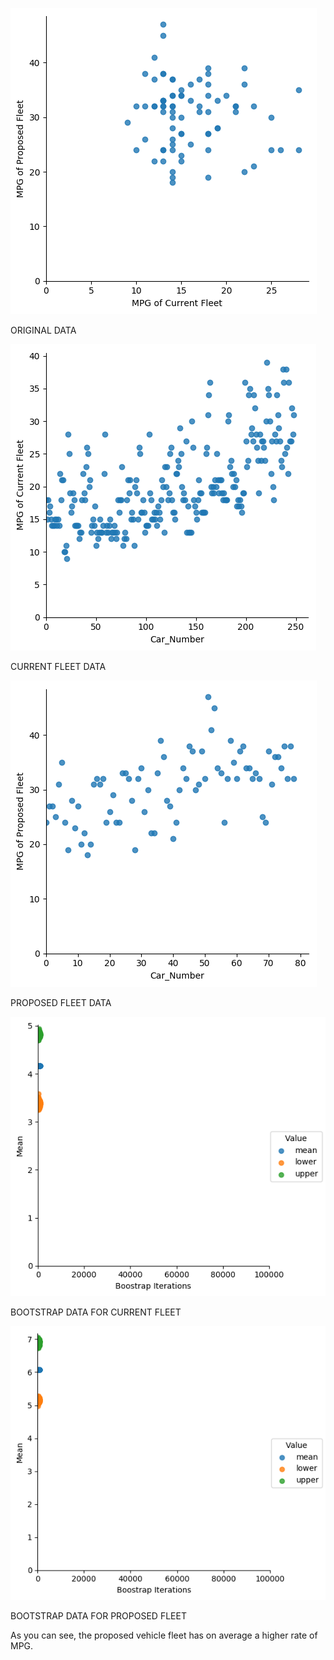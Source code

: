 ![logo](./scaterplot.png?raw=true)

ORIGINAL DATA  

![logo](./scaterplotCurr.png?raw=true)	

CURRENT FLEET DATA  

![logo](./scaterplotPro.png?raw=true)

PROPOSED FLEET DATA  

![logo](./CurrBootstrap.png?raw=true)

BOOTSTRAP DATA FOR CURRENT FLEET  

![logo](./ProBootstrap.png?raw=true)

BOOTSTRAP DATA FOR PROPOSED FLEET  

As you can see, the proposed vehicle fleet has on average a higher rate of MPG.
